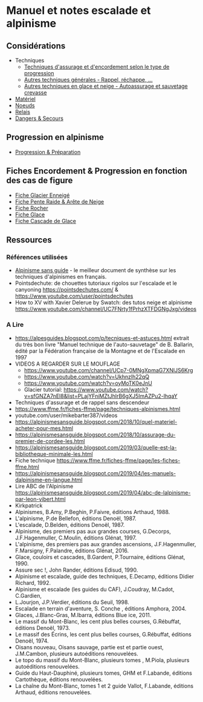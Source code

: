 # Manuel et notes escalade et alpinisme

## Considérations

* Techniques
  * [Techniques d'assurage et d'encordement selon le type de progression](Techniques_assurage_encordement.md)
  * [Autres techniques générales - Rappel, réchappe, ...](Techniques_generale.md)
  * [Autres techniques en glace et neige - Autoassurage et sauvetage crevasse](Techniques_crevasse.md)
* [Matériel](Matériel.md)
* [Noeuds](Noeuds.md)
* [Relais](Relais.md)
* [Dangers & Secours](Dangers_&_Secours.md)

## Progression en alpinisme

* [Progression & Préparation](Progression.md)

## Fiches Encordement & Progression en fonction des cas de figure
* [Fiche Glacier Enneigé](./fiche-glacier-enneige.md)
* [Fiche Pente Raide & Arête de Neige](./fiche-pente-arete-de-neige.md)
* [Fiche Rocher](./fiche-rocher.md)
* [Fiche Glace](./fiche-glace.md)
* [Fiche Cascade de Glace](./fiche-cascade-de-glace.md)

## Ressources

### Références utilisées

* [Alpinisme sans guide](https://alpinismesansguide.blogspot.com/p/le-livre.html) - le meilleur document de synthèse sur les techniques d'alpinismes en français.
* Pointsdechute: de chouettes tutoriaux rigolos sur l'escalade et le canyoning https://pointsdechutes.com/ & https://www.youtube.com/user/pointsdechutes
* How to XV with Xavier Delerue by Swatch: des tutos neige et alpinisme https://www.youtube.com/channel/UC7FNrty1fPrhzXTFDGNgJxg/videos

### A Lire

* https://alpesguides.blogspot.com/p/tecniques-et-astuces.html extrait du très bon livre "Manuel technique de l'auto-sauvetage" de B. Ballarin, édité par la Fédération française de la Montagne et de l'Escalade en 1997
* VIDEOS A REGARDER SUR LE MOUFLAGE
  * https://www.youtube.com/channel/UCp7-0MNgXpmaG7XNlJS6Krg
  * https://www.youtube.com/watch?v=Ukhnzlh22qQ
  * https://www.youtube.com/watch?v=oyMoTK0eJnU
  * Glacier tutorial: https://www.youtube.com/watch?v=sfGNZA7nEl8&list=PLajYFniMZtJhlrB6gXJ5ImAZPu2-lhqaY
* Techniques d'assurage et de rappel sans descendeur
* https://www.ffme.fr/fiches-ffme/page/techniques-alpinismes.html
* youtube.com/user/mikebarter387/videos
* https://alpinismesansguide.blogspot.com/2018/10/quel-materiel-acheter-pour-mes.html
* https://alpinismesansguide.blogspot.com/2018/10/assurage-du-premier-de-cordee-les.html
* https://alpinismesansguide.blogspot.com/2019/03/quelle-est-la-bibliotheque-minimale-les.html
* Fiche technique https://www.ffme.fr/fiches-ffme/page/les-fiches-ffme.html
* https://alpinismesansguide.blogspot.com/2019/04/les-manuels-dalpinisme-en-langue.html
* Lire ABC de l'Alpinisme https://alpinismesansguide.blogspot.com/2019/04/abc-de-lalpinisme-par-leon-vibert.html
* Kirkpatrick
* Alpinismes, B.Amy, P.Beghin, P.Faivre, éditions Arthaud, 1988.
* L'alpinisme, P.de Bellefon, éditions Denoël, 1987.
* L'escalade, D.Belden, éditions Denoël, 1987.
* Alpinisme, des premiers pas aux grandes courses, G.Decorps, J.F.Hagenmuller, C.Moulin, éditions Glénat, 1997.
* L'alpinisme, des premiers pas aux grandes ascensions, J.F.Hagenmuller, F.Marsigny, F.Palandre, éditions Glénat, 2016.
* Glace, couloirs et cascades, B.Gardent, P.Tournaire, éditions Glénat, 1990.
* Assure sec !, John Rander, éditions Edisud, 1990.
* Alpinisme et escalade, guide des techniques, E.Decamp, éditions Didier Richard, 1992.
* Alpinisme et escalade (les guides du CAF), J.Coudray, M.Cadot, C.Gardien,
* L.Jourjon, J.P.Verdier, éditions du Seuil, 1998.
* Escalade en terrain d'aventure, S. Conche , éditions Amphora, 2004.
* Glaces, J.Blanc-Gras, M.Ibarra, éditions Blue ice, 2011.
* Le massif du Mont-Blanc, les cent plus belles courses, G.Rébuffat, éditions Denoël, 1973.
* Le massif des Écrins, les cent plus belles courses, G.Rébuffat, éditions Denoël, 1974.
* Oisans nouveau, Oisans sauvage, partie est et partie ouest, J.M.Cambon, plusieurs autoéditions renouvelées.
* Le topo du massif du Mont-Blanc, plusieurs tomes , M.Piola, plusieurs autoéditions renouvelées.
* Guide du Haut-Dauphiné, plusieurs tomes, GHM et F.Labande, éditions Cartothèque, éditions renouvelées.
* La chaîne du Mont-Blanc, tomes 1 et 2 guide Vallot, F.Labande, éditions Arthaud, éditions renouvelées.